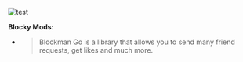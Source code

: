 ![test](https://yandex.ru/images/touch/search?p=1&source=tabbar&text=Blockman+Go&pos=4&rpt=simage&img_url=https%3A%2F%2Fsun9-47.userapi.com%2Fimpf%2Fc848732%2Fv848732178%2F624ca%2FRTABM0hottw.jpg%3Fsize%3D480x493%26quality%3D96%26sign%3D0133bef388d56980ebe8174271f5de24%26c_uniq_tag%3De4w6JM0pBy80B4yabvaBr-CJUmqPJP3ivE5hFyrdPhs%26type%3Dalbum&lr=27783)

**Blocky Mods:**

 - > Blockman Go is a library that allows you to send many friend requests, get likes and much more.
